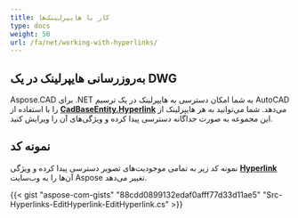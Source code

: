 ```yaml
---
title: کار با هایپرلینک‌ها
type: docs
weight: 50
url: /fa/net/working-with-hyperlinks/
---
```


## **به‌روزرسانی هایپرلینک در یک DWG**

Aspose.CAD برای .NET به شما امکان دسترسی به هایپرلینک در یک ترسیم AutoCAD را با استفاده از [**CadBaseEntity.Hyperlink**](https://reference.aspose.com/cad/net/aspose.cad.fileformats.cad.cadobjects/cadbaseentity/properties/hyperlink) می‌دهد. شما می‌توانید به هر هایپرلینک از این مجموعه به صورت جداگانه دسترسی پیدا کرده و ویژگی‌های آن را ویرایش کنید.

## نمونه کد

نمونه کد زیر به تمامی موجودیت‌های تصویر دسترسی پیدا کرده و ویژگی [**Hyperlink**](https://reference.aspose.com/cad/net/aspose.cad.fileformats.cad.cadobjects/cadbaseentity/properties/hyperlink) آن‌ها را به وب‌سایت Aspose تغییر می‌دهد.

{{< gist "aspose-com-gists" "88cdd0899132edaf0afff77d33d11ae5" "Src-Hyperlinks-EditHyperlink-EditHyperlink.cs" >}}
